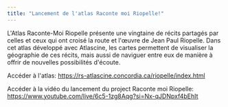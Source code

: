 ```yaml
---
title: "Lancement de l'atlas Raconte moi Riopelle!"
---
```


L'Atlas Raconte-Moi Riopelle présente une vingtaine de récits partagés par celles et ceux qui ont croisé la route et l'œuvre de Jean Paul Riopelle. Dans cet atlas développé avec Atlascine, les cartes permettent de visualiser la géographie de ces récits, mais aussi de naviguer entre eux de manière à offrir de nouvelles possibilités d'écoute.

Accéder à l'atlas: https://rs-atlascine.concordia.ca/riopelle/index.html

Accéder à la vidéo du lancement du project Raconte moi Riopelle: https://www.youtube.com/live/6c5-1zg8Aqg?si=Nx-qJDNpxf4bEhIt 
